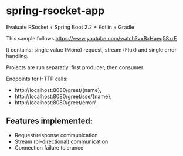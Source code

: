 # spring-rsocket-app

Evaluate RSocket + Spring Boot 2.2 + Kotlin + Gradle

This sample follows https://www.youtube.com/watch?v=BxHqeq58xrE

It contains: single value (Mono) request, stream (Flux) and single error handling.

Projects are run separatly: first producer, then consumer.

Endpoints for HTTP calls: 
* http://localhost:8080/greet/{name}, 
* http://localhost:8080/greet/sse/{name}, 
* http://localhost:8080/greet/error/

## Features implemented:

* Request/response communication
* Stream (bi-directional) communication
* Connection failure tolerance
